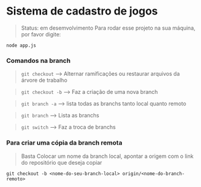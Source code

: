 <h1> Sistema de cadastro de jogos</h1>

> Status: em desemvolvimento
Para rodar esse projeto na sua máquina, por favor digite:

```
node app.js
```

### Comandos na branch

> `git checkout` -->  Alternar ramificações ou restaurar arquivos da árvore de trabalho

> `git checkout -b` --> Faz a criação de uma nova branch

> `git branch -a` --> lista todas as branchs tanto local quanto remoto

> `git branch` --> Lista as branchs

> `git switch` --> Faz a troca de branchs

### Para criar uma cópia da branch remota

> Basta Colocar um nome da branch local, apontar a origem com o link do repositório que deseja copiar

`git checkout -b <nome-do-seu-branch-local> origin/<nome-do-branch-remoto>`
